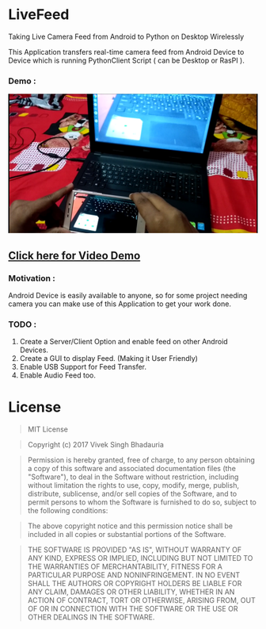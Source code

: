 # LiveFeed
Taking Live Camera Feed from Android to Python on Desktop Wirelessly

This Application transfers real-time camera feed from Android Device to Device which is running PythonClient Script ( can be Desktop or RasPI ).

### Demo :
![ScreenShot](/thumbnail.png)

## [**Click here for Video Demo**](https://www.youtube.com/watch?v=McZ313Tf_MM)

### Motivation :
Android Device is easily available to anyone, so for some project needing camera you can make use of this Application to get your work done.

### TODO :
1. Create a Server/Client Option and enable feed on other Android Devices.
2. Create a GUI to display Feed. (Making it User Friendly)
3. Enable USB Support for Feed Transfer.
4. Enable Audio Feed too.

# License
>MIT License

>Copyright (c) 2017 Vivek Singh Bhadauria

>Permission is hereby granted, free of charge, to any person obtaining a copy
of this software and associated documentation files (the "Software"), to deal
in the Software without restriction, including without limitation the rights
to use, copy, modify, merge, publish, distribute, sublicense, and/or sell
copies of the Software, and to permit persons to whom the Software is
furnished to do so, subject to the following conditions:

>The above copyright notice and this permission notice shall be included in all
copies or substantial portions of the Software.

>THE SOFTWARE IS PROVIDED "AS IS", WITHOUT WARRANTY OF ANY KIND, EXPRESS OR
IMPLIED, INCLUDING BUT NOT LIMITED TO THE WARRANTIES OF MERCHANTABILITY,
FITNESS FOR A PARTICULAR PURPOSE AND NONINFRINGEMENT. IN NO EVENT SHALL THE
AUTHORS OR COPYRIGHT HOLDERS BE LIABLE FOR ANY CLAIM, DAMAGES OR OTHER
LIABILITY, WHETHER IN AN ACTION OF CONTRACT, TORT OR OTHERWISE, ARISING FROM,
OUT OF OR IN CONNECTION WITH THE SOFTWARE OR THE USE OR OTHER DEALINGS IN THE
SOFTWARE.

